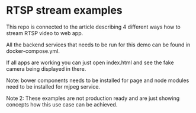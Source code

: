 # RTSP stream examples

This repo is connected to the article describing 4 different ways how to stream RTSP video to web app.

All the backend services that needs to be run for this demo can be found in docker-compose.yml.

If all apps are working you can just open index.html and see the fake camera being displayed in there.

Note: bower components needs to be installed for page and node modules need to be installed for mjpeg service.

Note 2: These examples are not production ready and are just showing concepts how this use case can be achieved.
